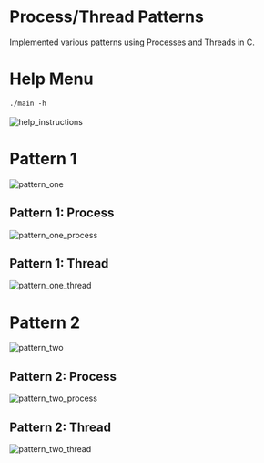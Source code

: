 # Process/Thread Patterns
Implemented various patterns using Processes and Threads in C.

# Help Menu
`./main -h` <br><br>
![help_instructions](https://user-images.githubusercontent.com/54639928/208352905-b3e97bbd-b470-4dc9-9b1b-9e6916156b1f.png)

# Pattern 1
![pattern_one](https://user-images.githubusercontent.com/54639928/208352396-394cd0c1-07bc-4421-a491-05fcd9af79de.png)

## Pattern 1: Process
![pattern_one_process](https://user-images.githubusercontent.com/54639928/208353245-bc9b832a-c9cc-4255-bc1b-7b2fc7740aa0.png)

## Pattern 1: Thread
![pattern_one_thread](https://user-images.githubusercontent.com/54639928/208353409-3a87a51a-444f-4283-ba15-2bfa40b64bcf.png)

# Pattern 2
![pattern_two](https://user-images.githubusercontent.com/54639928/208352405-b56074c3-507c-4b6f-8ee0-a2030a7d15b1.png)

## Pattern 2: Process
![pattern_two_process](https://user-images.githubusercontent.com/54639928/208353591-3a0b55cf-1b8c-4701-bb66-b81617f9547e.png)

## Pattern 2: Thread
![pattern_two_thread](https://user-images.githubusercontent.com/54639928/208354001-239f1352-f3f1-4778-b7e7-3a648734ffcb.png)
